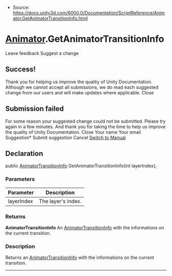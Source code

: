 * Source: https://docs.unity3d.com/6000.0/Documentation/ScriptReference/Animator.GetAnimatorTransitionInfo.html

#  [Animator](https://docs.unity3d.com/6000.0/Documentation/ScriptReference/Animator.html).GetAnimatorTransitionInfo
Leave feedback
Suggest a change
## Success!
Thank you for helping us improve the quality of Unity Documentation. Although we cannot accept all submissions, we do read each suggested change from our users and will make updates where applicable.
Close
## Submission failed
For some reason your suggested change could not be submitted. Please <a>try again</a> in a few minutes. And thank you for taking the time to help us improve the quality of Unity Documentation.
Close
Your name Your email Suggestion* Submit suggestion
Cancel
[Switch to Manual](https://docs.unity3d.com/6000.0/Documentation/Manual/class-Animator.html "Go to Animator Component in the Manual")
## Declaration
public [AnimatorTransitionInfo](https://docs.unity3d.com/6000.0/Documentation/ScriptReference/AnimatorTransitionInfo.html) GetAnimatorTransitionInfo(int layerIndex); 
### Parameters
Parameter | Description  
---|---  
layerIndex | The layer's index.  
### Returns
**AnimatorTransitionInfo** An [AnimatorTransitionInfo](https://docs.unity3d.com/6000.0/Documentation/ScriptReference/AnimatorTransitionInfo.html) with the informations on the current transition. 
### Description
Returns an [AnimatorTransitionInfo](https://docs.unity3d.com/6000.0/Documentation/ScriptReference/AnimatorTransitionInfo.html) with the informations on the current transition.
* * *
